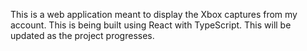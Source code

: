 This is a web application meant to display the Xbox captures from my account. This is being built using React with TypeScript. This will be updated as the project progresses.
